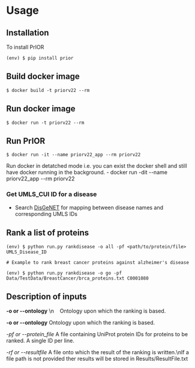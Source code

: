 # Usage

## Installation

To install PrIOR

```console
(env) $ pip install prior

```
## Build docker image
```console
$ docker build -t priorv22 --rm

```
## Run docker image
```console
$ docker run -t priorv22 --rm

```

## Run PrIOR

```console
$ docker run -it --name priorv22_app --rm priorv22

```
Run docker in detatched mode i.e. you can exist the docker shell and still have docker running in the 
background.
    - docker run -dit --name priorv22_app --rm priorv22
### Get UMLS_CUI ID for a disease
- Search  [DisGeNET](https://www.disgenet.org/search) for mapping between disease names and corresponding UMLS IDs

## Rank a list of proteins

```
(env) $ python run.py rankdisease -o all -pf <path/to/protein/file> UMLS_Disease_ID

# Example to rank breast cancer proteins against alzheimer's disease

(env) $ python run.py rankdisease -o go -pf Data/TestData/BreastCancer/brca_proteins.txt C0001080

```

## Description of inputs

**-o or --ontology** \n 
&nbsp;&nbsp; Ontology upon which the ranking is based.

**-o or --ontology**   Ontology upon which the ranking is based.

*-pf or --protein_file*   A file containing UniProt protein IDs for proteins to be ranked.
                          A single ID per line.

*-rf or --resultfile*   A file onto which the result of the ranking is written.\nIf a file path
                        is not provided ther results will be stored in Results/ResultFile.txt
